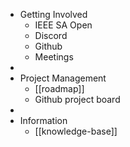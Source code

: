 - Getting Involved
	- IEEE SA Open
	- Discord
	- Github
	- Meetings
-
- Project Management
	- [[roadmap]]
	- Github project board
-
- Information
	- [[knowledge-base]]